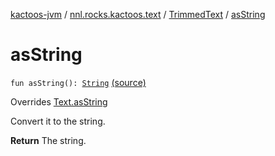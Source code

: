 [kactoos-jvm](../../index.md) / [nnl.rocks.kactoos.text](../index.md) / [TrimmedText](index.md) / [asString](.)

# asString

`fun asString(): `[`String`](https://kotlinlang.org/api/latest/jvm/stdlib/kotlin/-string/index.html) [(source)](https://github.com/neonailol/kactoos/blob/master/kactoos-jvm/src/main/kotlin/nnl/rocks/kactoos/text/TrimmedText.kt#L21)

Overrides [Text.asString](../../nnl.rocks.kactoos/-text/as-string.md)

Convert it to the string.

**Return**
The string.


